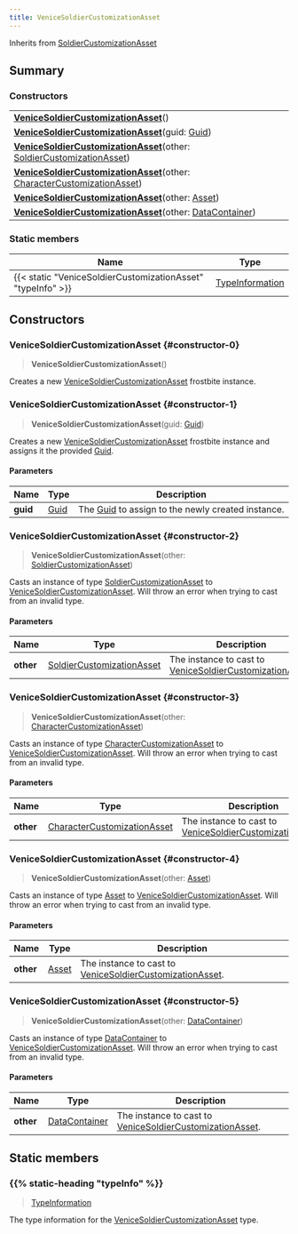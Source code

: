 ```yaml
---
title: VeniceSoldierCustomizationAsset
---
```


Inherits from 
[SoldierCustomizationAsset](/vext/ref/fb/soldiercustomizationasset)

## Summary
### Constructors
| |
| ----------- |
| **[VeniceSoldierCustomizationAsset](#constructor-0)**() |
| **[VeniceSoldierCustomizationAsset](#constructor-1)**(guid: [Guid](/vext/ref/shared/class/guid)) |
| **[VeniceSoldierCustomizationAsset](#constructor-2)**(other: [SoldierCustomizationAsset](/vext/ref/fb/soldiercustomizationasset)) |
| **[VeniceSoldierCustomizationAsset](#constructor-3)**(other: [CharacterCustomizationAsset](/vext/ref/fb/charactercustomizationasset)) |
| **[VeniceSoldierCustomizationAsset](#constructor-4)**(other: [Asset](/vext/ref/fb/asset)) |
| **[VeniceSoldierCustomizationAsset](#constructor-5)**(other: [DataContainer](/vext/ref/shared/class/datacontainer)) |

### Static members
| Name | Type |
| ---- | ---- |
| {{< static "VeniceSoldierCustomizationAsset" "typeInfo" >}} | [TypeInformation](/vext/ref/shared/class/typeinformation) |

## Constructors
### VeniceSoldierCustomizationAsset {#constructor-0}
> **VeniceSoldierCustomizationAsset**()

Creates a new [VeniceSoldierCustomizationAsset](/vext/ref/fb/venicesoldiercustomizationasset) frostbite instance.

### VeniceSoldierCustomizationAsset {#constructor-1}
> **VeniceSoldierCustomizationAsset**(guid: [Guid](/vext/ref/shared/class/guid))

Creates a new [VeniceSoldierCustomizationAsset](/vext/ref/fb/venicesoldiercustomizationasset) frostbite instance and assigns it the provided [Guid](/vext/ref/shared/class/guid).

#### Parameters
| Name | Type | Description |
| ---- | ---- | ----------- |
| **guid** | [Guid](/vext/ref/shared/class/guid) | The [Guid](/vext/ref/shared/class/guid) to assign to the newly created instance. |

### VeniceSoldierCustomizationAsset {#constructor-2}
> **VeniceSoldierCustomizationAsset**(other: [SoldierCustomizationAsset](/vext/ref/fb/soldiercustomizationasset))

Casts an instance of type [SoldierCustomizationAsset](/vext/ref/fb/soldiercustomizationasset) to [VeniceSoldierCustomizationAsset](/vext/ref/fb/venicesoldiercustomizationasset). Will throw an error when trying to cast from an invalid type.

#### Parameters
| Name | Type | Description |
| ---- | ---- | ----------- |
| **other** | [SoldierCustomizationAsset](/vext/ref/fb/soldiercustomizationasset) | The instance to cast to [VeniceSoldierCustomizationAsset](/vext/ref/fb/venicesoldiercustomizationasset). |

### VeniceSoldierCustomizationAsset {#constructor-3}
> **VeniceSoldierCustomizationAsset**(other: [CharacterCustomizationAsset](/vext/ref/fb/charactercustomizationasset))

Casts an instance of type [CharacterCustomizationAsset](/vext/ref/fb/charactercustomizationasset) to [VeniceSoldierCustomizationAsset](/vext/ref/fb/venicesoldiercustomizationasset). Will throw an error when trying to cast from an invalid type.

#### Parameters
| Name | Type | Description |
| ---- | ---- | ----------- |
| **other** | [CharacterCustomizationAsset](/vext/ref/fb/charactercustomizationasset) | The instance to cast to [VeniceSoldierCustomizationAsset](/vext/ref/fb/venicesoldiercustomizationasset). |

### VeniceSoldierCustomizationAsset {#constructor-4}
> **VeniceSoldierCustomizationAsset**(other: [Asset](/vext/ref/fb/asset))

Casts an instance of type [Asset](/vext/ref/fb/asset) to [VeniceSoldierCustomizationAsset](/vext/ref/fb/venicesoldiercustomizationasset). Will throw an error when trying to cast from an invalid type.

#### Parameters
| Name | Type | Description |
| ---- | ---- | ----------- |
| **other** | [Asset](/vext/ref/fb/asset) | The instance to cast to [VeniceSoldierCustomizationAsset](/vext/ref/fb/venicesoldiercustomizationasset). |

### VeniceSoldierCustomizationAsset {#constructor-5}
> **VeniceSoldierCustomizationAsset**(other: [DataContainer](/vext/ref/shared/class/datacontainer))

Casts an instance of type [DataContainer](/vext/ref/shared/class/datacontainer) to [VeniceSoldierCustomizationAsset](/vext/ref/fb/venicesoldiercustomizationasset). Will throw an error when trying to cast from an invalid type.

#### Parameters
| Name | Type | Description |
| ---- | ---- | ----------- |
| **other** | [DataContainer](/vext/ref/shared/class/datacontainer) | The instance to cast to [VeniceSoldierCustomizationAsset](/vext/ref/fb/venicesoldiercustomizationasset). |

## Static members
### {{% static-heading "typeInfo" %}}
> [TypeInformation](/vext/ref/shared/class/typeinformation)

The type information for the [VeniceSoldierCustomizationAsset](/vext/ref/fb/venicesoldiercustomizationasset) type.

